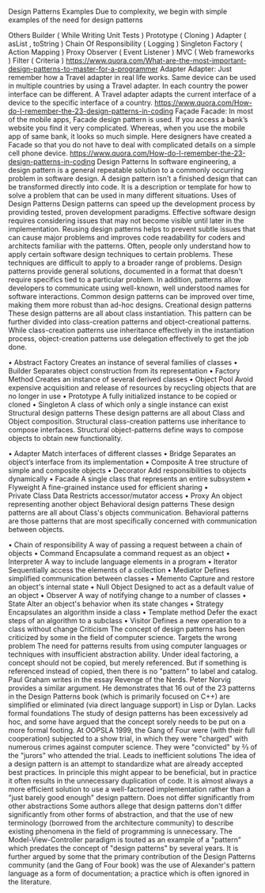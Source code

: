 Design Patterns Examples
Due to complexity, we begin with simple examples of the need for design patterns


Others
Builder ( While Writing Unit Tests )
Prototype ( Cloning )
Adapter ( asList , toString )
Chain Of Responsibility ( Logging )
Singleton
Factory ( Action Mapping )
Proxy
Observer ( Event Listener )
MVC ( Web frameworks )
Filter ( Criteria )
https://www.quora.com/What-are-the-most-important-design-patterns-to-master-for-a-programmer
Adapter
Adapter: Just remember how a Travel adapter in real life works. Same device can be used in multiple countries by using a Travel adapter. In each country the power interface can be different. A Travel adapter adapts the current interface of a device to the specific interface of a country.
https://www.quora.com/How-do-I-remember-the-23-design-patterns-in-coding
Façade 
Facade: In most of the mobile apps, Facade design pattern is used. If you access a bank’s website you find it very complicated. Whereas, when you use the mobile app of same bank, it looks so much simple. Here designers have created a Facade so that you do not have to deal with complicated details on a simple cell phone device.
https://www.quora.com/How-do-I-remember-the-23-design-patterns-in-coding
Design Patterns
In software engineering, a design pattern is a general repeatable solution to a commonly occurring problem in software design. A design pattern isn't a finished design that can be transformed directly into code. It is a description or template for how to solve a problem that can be used in many different situations.
Uses of Design Patterns
Design patterns can speed up the development process by providing tested, proven development paradigms. Effective software design requires considering issues that may not become visible until later in the implementation. Reusing design patterns helps to prevent subtle issues that can cause major problems and improves code readability for coders and architects familiar with the patterns.
Often, people only understand how to apply certain software design techniques to certain problems. These techniques are difficult to apply to a broader range of problems. Design patterns provide general solutions, documented in a format that doesn't require specifics tied to a particular problem.
In addition, patterns allow developers to communicate using well-known, well understood names for software interactions. Common design patterns can be improved over time, making them more robust than ad-hoc designs.
Creational design patterns
These design patterns are all about class instantiation. This pattern can be further divided into class-creation patterns and object-creational patterns. While class-creation patterns use inheritance effectively in the instantiation process, object-creation patterns use delegation effectively to get the job done.
 
•	Abstract Factory
Creates an instance of several families of classes
•	Builder
Separates object construction from its representation
•	Factory Method
Creates an instance of several derived classes
•	Object Pool
Avoid expensive acquisition and release of resources by recycling objects that are no longer in use
•	Prototype
A fully initialized instance to be copied or cloned
•	Singleton
A class of which only a single instance can exist
Structural design patterns
These design patterns are all about Class and Object composition. Structural class-creation patterns use inheritance to compose interfaces. Structural object-patterns define ways to compose objects to obtain new functionality.
 
•	Adapter
Match interfaces of different classes
•	Bridge
Separates an object’s interface from its implementation
•	Composite
A tree structure of simple and composite objects
•	Decorator
Add responsibilities to objects dynamically
•	Facade
A single class that represents an entire subsystem
•	Flyweight
A fine-grained instance used for efficient sharing
•	 
Private Class Data
Restricts accessor/mutator access
•	Proxy
An object representing another object
Behavioral design patterns
These design patterns are all about Class's objects communication. Behavioral patterns are those patterns that are most specifically concerned with communication between objects.
 
•	Chain of responsibility
A way of passing a request between a chain of objects
•	Command
Encapsulate a command request as an object
•	Interpreter
A way to include language elements in a program
•	Iterator
Sequentially access the elements of a collection
•	Mediator
Defines simplified communication between classes
•	Memento
Capture and restore an object's internal state
•	Null Object
Designed to act as a default value of an object
•	Observer
A way of notifying change to a number of classes
•	 
State
Alter an object's behavior when its state changes
•	Strategy
Encapsulates an algorithm inside a class
•	Template method
Defer the exact steps of an algorithm to a subclass
•	Visitor
Defines a new operation to a class without change
Criticism
The concept of design patterns has been criticized by some in the field of computer science.
Targets the wrong problem
The need for patterns results from using computer languages or techniques with insufficient abstraction ability. Under ideal factoring, a concept should not be copied, but merely referenced. But if something is referenced instead of copied, then there is no "pattern" to label and catalog. Paul Graham writes in the essay Revenge of the Nerds.
Peter Norvig provides a similar argument. He demonstrates that 16 out of the 23 patterns in the Design Patterns book (which is primarily focused on C++) are simplified or eliminated (via direct language support) in Lisp or Dylan.
Lacks formal foundations
The study of design patterns has been excessively ad hoc, and some have argued that the concept sorely needs to be put on a more formal footing. At OOPSLA 1999, the Gang of Four were (with their full cooperation) subjected to a show trial, in which they were "charged" with numerous crimes against computer science. They were "convicted" by ⅔ of the "jurors" who attended the trial.
Leads to inefficient solutions
The idea of a design pattern is an attempt to standardize what are already accepted best practices. In principle this might appear to be beneficial, but in practice it often results in the unnecessary duplication of code. It is almost always a more efficient solution to use a well-factored implementation rather than a "just barely good enough" design pattern.
Does not differ significantly from other abstractions
Some authors allege that design patterns don't differ significantly from other forms of abstraction, and that the use of new terminology (borrowed from the architecture community) to describe existing phenomena in the field of programming is unnecessary. The Model-View-Controller paradigm is touted as an example of a "pattern" which predates the concept of "design patterns" by several years. It is further argued by some that the primary contribution of the Design Patterns community (and the Gang of Four book) was the use of Alexander's pattern language as a form of documentation; a practice which is often ignored in the literature.

